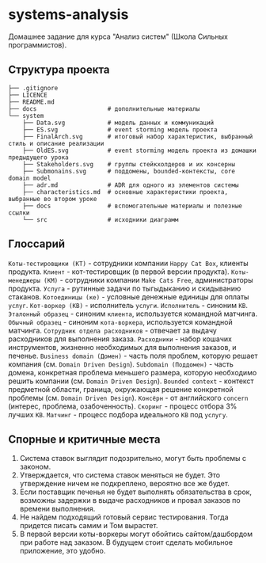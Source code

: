 # systems-analysis
Домашнее задание для курса "Анализ систем" (Школа Сильных программистов).

## Структура проекта
```
├── .gitignore
├── LICENCE
├── README.md
├── docs                    # дополнительные материалы
└── system
    ├── Data.svg            # модель данных и коммуникаций
    ├── ES.svg              # event storming модель проекта 
    ├── FinalArch.svg       # итоговый набор характеристик, выбранный стиль и описание реализации
    ├── OldES.svg           # event storming модель проекта из домашки предыдущего урока
    ├── Stakeholders.svg    # группы стейкхолдеров и их консерны
    ├── Submonains.svg      # поддомены, bounded-контексты, core domain model
    ├── adr.md              # ADR для одного из элементов системы
    ├── characteristics.md  # основные характеристики проекта, выбранные во втором уроке
    ├── docs                # вспомогательные материалы и полезные ссылки
    └── src                 # исходники диаграмм
```

## Глоссарий
`Коты-тестировщики (КТ)` - сотрудники компании `Happy Cat Box`, клиенты продукта.
`Клиент` - кот-тестировщик (в первой версии продукта).
`Коты-менеджеры (КМ)` - сотрудники компании `Make Cats Free`, администраторы продукта.
`Услуга` - рутинные задачи по тыгыдыканию и скидыванию стаканов.
`Котоединицы (ке)` - условные денежные единицы для оплаты `услуг`.
`Кот-воркер (КВ)` - исполнитель `услуги`.
`Исполнитель` - синоним `КВ`.
`Эталонный образец` - синоним `клиента`, используется командной матчинга.
`Обычный образец` - синоним `кота-воркера`, используется командной матчинга.
`Сотрудник отдела расходников` - отвечает за выдачу расходников для выполнения заказа.
`Расходники` - набор кошачих инструментов, жизненно необходимых для выполнения заказов, и печенье.
`Business domain (Домен)` - часть поля проблем, которую решает компания (см. `Domain Driven Design`).
`Subdomain (Поддомен)` - часть домена, конкретная проблема меньшего размера, которую необходимо решить компании (см. `Domain Driven Design`).
`Bounded context` - контекст предметной области, граница, окружающая решение конкретной проблемы (см. `Domain Driven Design`).
`Консёрн` - от английского `concern` (интерес, проблема, озабоченность).
`Скоринг` - процесс отбора 3% лучших `КВ`.
`Матчинг` - процесс подбора идеального `КВ` под `услугу`.

## Спорные и критичные места
1. Система ставок выглядит подозрительно, могут быть проблемы с законом.
2. Утверждается, что система ставок меняться не будет. Это утверждение ничем не подкреплено, вероятно все же будет.
3. Если поставщик печенья не будет выполнять обязательства в срок, возможны задержки  в выдаче расходников и  провал заказов по времени выполнения. 
4. Не найдем подходящий готовый сервис тестирования. Тогда придется писать самим и Том вырастет.
5. В пeрвой версии коты-воркеры могут обойтись сайтом/дашбордом при работе над заказом. В будущем стоит сделать мобильное приложение, это удобно.
